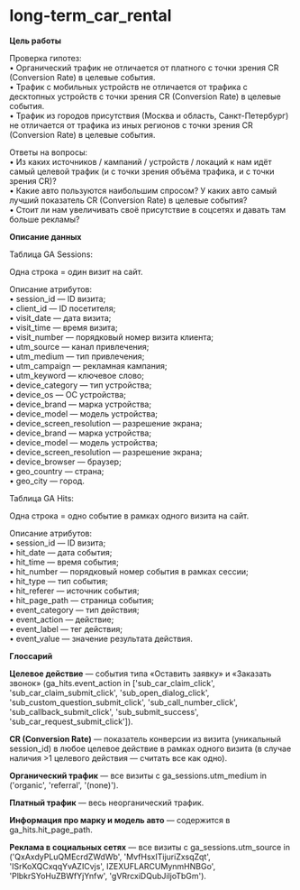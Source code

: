 # long-term_car_rental
**Цель работы**

Проверка гипотез:  
•	Органический трафик не отличается от платного с точки зрения CR (Conversion Rate) в целевые события.  
•	Трафик с мобильных устройств не отличается от трафика с десктопных устройств с точки зрения CR (Conversion Rate) в целевые события.  
•	Трафик из городов присутствия (Москва и область, Санкт-Петербург) не отличается от трафика из иных регионов с точки зрения CR (Conversion Rate) в целевые события.

Ответы на вопросы:  
•	Из каких источников / кампаний / устройств / локаций к нам идёт самый целевой трафик (и с точки зрения объёма трафика, и с точки зрения CR)?  
•	Какие авто пользуются наибольшим спросом? У каких авто самый лучший показатель CR (Conversion Rate) в целевые события?  
•	Стоит ли нам увеличивать своё присутствие в соцсетях и давать там больше рекламы?

**Описание данных**

Таблица GA Sessions:

Одна строка = один визит на сайт.

Описание атрибутов:  
•	session_id — ID визита;  
•	client_id — ID посетителя;  
•	visit_date — дата визита;  
•	visit_time — время визита;  
•	visit_number — порядковый номер визита клиента;  
•	utm_source — канал привлечения;  
•	utm_medium — тип привлечения;  
•	utm_campaign — рекламная кампания;  
•	utm_keyword — ключевое слово;  
•	device_category — тип устройства;  
•	device_os — ОС устройства;  
•	device_brand — марка устройства;  
•	device_model — модель устройства;  
•	device_screen_resolution — разрешение экрана;  
•	device_brand — марка устройства;  
•	device_model — модель устройства;  
•	device_screen_resolution — разрешение экрана;  
•	device_browser — браузер;  
•	geo_country — страна;  
•	geo_city — город.

Таблица GA Hits:

Одна строка = одно событие в рамках одного визита на сайт.

Описание атрибутов:  
•	session_id — ID визита;  
•	hit_date — дата события;  
•	hit_time — время события;  
•	hit_number — порядковый номер события в рамках сессии;  
•	hit_type — тип события;  
•	hit_referer — источник события;  
•	hit_page_path — страница события;  
•	event_category — тип действия;  
•	event_action — действие;  
•	event_label — тег действия;  
•	event_value — значение результата действия.  

**Глоссарий**

**Целевое действие** — события типа «Оставить заявку» и «Заказать звонок» (ga_hits.event_action in ['sub_car_claim_click', 'sub_car_claim_submit_click', 'sub_open_dialog_click', 'sub_custom_question_submit_click', 'sub_call_number_click', 'sub_callback_submit_click', 'sub_submit_success', 'sub_car_request_submit_click']).

**CR (Conversion Rate)** — показатель конверсии из визита (уникальный session_id) в любое целевое действие в рамках одного визита (в случае наличия >1 целевого действия — считать все как одно).

**Органический трафик** — все визиты с ga_sessions.utm_medium in ('organic', 'referral', '(none)').

**Платный трафик** — весь неорганический трафик.

**Информация про марку и модель авто** — содержится в ga_hits.hit_page_path.

**Реклама в социальных сетях** — все визиты с ga_sessions.utm_source in ('QxAxdyPLuQMEcrdZWdWb', 'MvfHsxITijuriZxsqZqt', 'ISrKoXQCxqqYvAZICvjs', IZEXUFLARCUMynmHNBGo', 'PlbkrSYoHuZBWfYjYnfw', 'gVRrcxiDQubJiljoTbGm').

